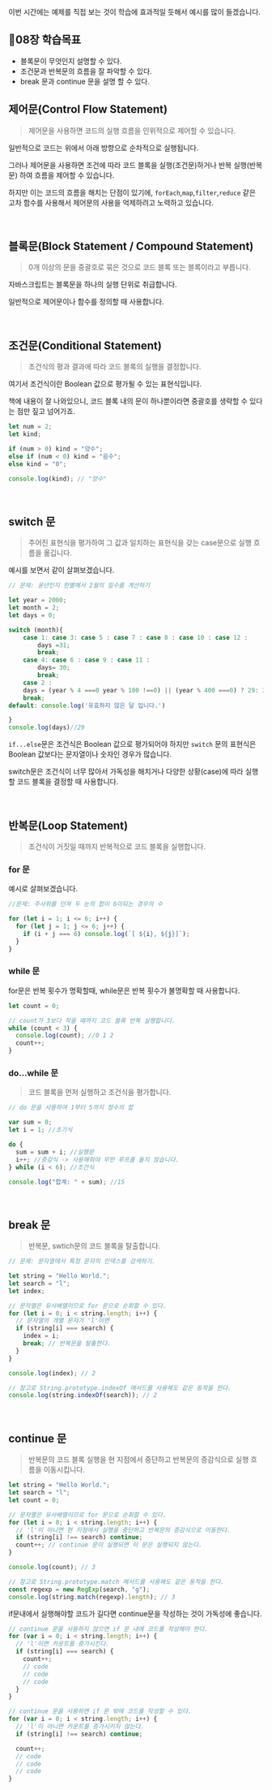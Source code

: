 이번 시간에는 예제를 직접 보는 것이 학습에 효과적일 듯해서 예시를 많이 들겠습니다.

## 📌08장 학습목표

- 블록문이 무엇인지 설명할 수 있다.
- 조건문과 반복문의 흐름을 잘 파악할 수 있다.
- break 문과 continue 문을 설명 할 수 있다.

## 제어문(Control Flow Statement)

> 제어문을 사용하면 코드의 실행 흐름을 인위적으로 제어할 수 있습니다.

일반적으로 코드는 위에서 아래 방향으로 순차적으로 실행됩니다.

그러나 제어문을 사용하면 조건에 따라 코드 블록을 실행(조건문)하거나 반복 실행(반복문) 하여 흐름을 제어할 수 있습니다.

하지만 이는 코드의 흐름을 해치는 단점이 있기에, `forEach`,`map`,`filter`,`reduce` 같은 고차 함수를 사용해서 제어문의 사용을 억제하려고 노력하고 있습니다.

 <br>

## 블록문(Block Statement / Compound Statement)

> 0개 이상의 문을 중괄호로 묶은 것으로 코드 블록 또는 블록이라고 부릅니다.

자바스크립트는 블록문을 하나의 실행 단위로 취급합니다.

일반적으로 제어문이나 함수를 정의할 때 사용합니다.

<br>

## 조건문(Conditional Statement)

> 조건식의 평과 결과에 따라 코드 블록의 실행을 결정합니다.

여기서 조건식이란 Boolean 값으로 평가될 수 있는 표현식입니다.

책에 내용이 잘 나와있으니, 코드 블록 내의 문이 하나뿐이라면 중괄호를 생략할 수 있다는 점만 짚고 넘어가죠.

```js
let num = 2;
let kind;

if (num > 0) kind = "양수";
else if (num < 0) kind = "음수";
else kind = "0";

console.log(kind); // "양수"
```

<br>

## switch 문

> 주어진 표현식을 평가하여 그 값과 일치하는 표현식을 갖는 case문으로 실행 흐름을 옮깁니다.

예시를 보면서 같이 살펴보겠습니다.

```js
// 문제: 윤년인지 판별해서 2월의 일수를 계산하기

let year = 2000;
let month = 2;
let days = 0;

switch (month){
    case 1: case 3: case 5 : case 7 : case 8 : case 10 : case 12 :
        days =31;
        break;
    case 4: case 6 : case 9 : case 11 :
        days= 30;
        break;
    case 2 :
    days = (year % 4 ===0 year % 100 !==0) || (year % 400 ===0) ? 29: 30
    break;
default: console.log('유효하지 않은 달 입니다.')

}
console.log(days)//29
```

`if...else`문은 조건식은 Boolean 값으로 평가되어야 하지만 `switch` 문의 표현식은 Boolean 값보다는 문자열이나 숫자인 경우가 많습니다.

switch문은 조건식이 너무 많아서 가독성을 해치거나 다양한 상황(case)에 따라 실행할 코드 블록을 결정할 때 사용합니다.

<br>

## 반복문(Loop Statement)

> 조건식이 거짓일 때까지 반복적으로 코드 블록을 실행합니다.

### for 문

예시로 살펴보겠습니다.

```js
//문제: 주사위를 던져 두 눈의 합이 6이되는 경우의 수

for (let i = 1; i <= 6; i++) {
  for (let j = 1; j <= 6; j++) {
    if (i + j === 6) console.log(`[ ${i}, ${j}]`);
  }
}
```

### while 문

for문은 반복 횟수가 명확할때, while문은 반복 횟수가 불명확할 때 사용합니다.

```js
let count = 0;

// count가 3보다 작을 때까지 코드 블록 반복 실행합니다.
while (count < 3) {
  console.log(count); //0 1 2
  count++;
}
```

### do...while 문

> 코드 블록을 먼저 실행하고 조건식을 평가합니다.

```js
// do 문을 사용하여 1부터 5까지 정수의 합

var sum = 0;
let i = 1; //초기식

do {
  sum = sum + i; //실행문
  i++; //증감식 -> 사용해줘야 무한 루프를 돌지 않습니다.
} while (i < 6); //조건식

console.log("합계: " + sum); //15
```

<br>

## break 문

> 반복문, swtich문의 코드 블록을 탈출합니다.

```js
// 문제: 문자열에서 특정 문자의 인덱스를 검색하기.

let string = "Hello World.";
let search = "l";
let index;

// 문자열은 유사배열이므로 for 문으로 순회할 수 있다.
for (let i = 0; i < string.length; i++) {
  // 문자열의 개별 문자가 'l'이면
  if (string[i] === search) {
    index = i;
    break; // 반복문을 탈출한다.
  }
}

console.log(index); // 2

// 참고로 String.prototype.indexOf 메서드를 사용해도 같은 동작을 한다.
console.log(string.indexOf(search)); // 2
```

<br>

## continue 문

> 반복문의 코드 블록 실행을 현 지점에서 중단하고 반복문의 증감식으로 실행 흐름을 이동시킵니다.

```js
let string = "Hello World.";
let search = "l";
let count = 0;

// 문자열은 유사배열이므로 for 문으로 순회할 수 있다.
for (let i = 0; i < string.length; i++) {
  // 'l'이 아니면 현 지점에서 실행을 중단하고 반복문의 증감식으로 이동한다.
  if (string[i] !== search) continue;
  count++; // continue 문이 실행되면 이 문은 실행되지 않는다.
}

console.log(count); // 3

// 참고로 String.prototype.match 메서드를 사용해도 같은 동작을 한다.
const regexp = new RegExp(search, "g");
console.log(string.match(regexp).length); // 3
```

if문내에서 실행해야할 코드가 길다면 continue문을 작성하는 것이 가독성에 좋습니다.

```js
// continue 문을 사용하지 않으면 if 문 내에 코드를 작성해야 한다.
for (var i = 0; i < string.length; i++) {
  // 'l'이면 카운트를 증가시킨다.
  if (string[i] === search) {
    count++;
    // code
    // code
    // code
  }
}

// continue 문을 사용하면 if 문 밖에 코드를 작성할 수 있다.
for (var i = 0; i < string.length; i++) {
  // 'l'이 아니면 카운트를 증가시키지 않는다.
  if (string[i] !== search) continue;

  count++;
  // code
  // code
  // code
}
```
